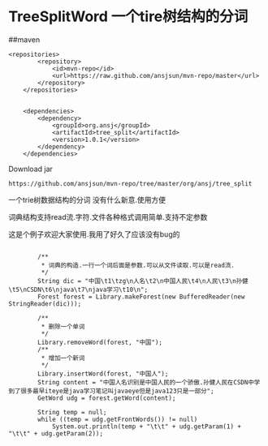 TreeSplitWord 一个tire树结构的分词
==================

##maven

````
<repositories>
		<repository>
			<id>mvn-repo</id>
			<url>https://raw.github.com/ansjsun/mvn-repo/master</url>
		</repository>
	</repositories>


	<dependencies>
		<dependency>
			<groupId>org.ansj</groupId>
			<artifactId>tree_split</artifactId>
			<version>1.0.1</version>
		</dependency>
	</dependencies>

````
Download jar

````
https://github.com/ansjsun/mvn-repo/tree/master/org/ansj/tree_split
````

一个trie树数据结构的分词
没有什么新意.使用方便

词典结构支持read流.字符.文件各种格式调用简单.支持不定参数

这是个例子欢迎大家使用.我用了好久了应该没有bug的

<pre><code>
		/**
		 * 词典的构造.一行一个词后面是参数.可以从文件读取.可以是read流.
		 */
		String dic = "中国\t1\tzg\n人名\t2\n中国人民\t4\n人民\t3\n孙健\t5\nCSDN\t6\njava\t7\njava学习\t10\n";
		Forest forest = Library.makeForest(new BufferedReader(new StringReader(dic)));

		/**
		 * 删除一个单词
		 */
		Library.removeWord(forest, "中国");
		/**
		 * 增加一个新词
		 */
		Library.insertWord(forest, "中国人");
		String content = "中国人名识别是中国人民的一个骄傲.孙健人民在CSDN中学到了很多最早iteye是java学习笔记叫javaeye但是java123只是一部分";
		GetWord udg = forest.getWord(content);

		String temp = null;
		while ((temp = udg.getFrontWords()) != null)
			System.out.println(temp + "\t\t" + udg.getParam(1) + "\t\t" + udg.getParam(2));
<code></pre>
